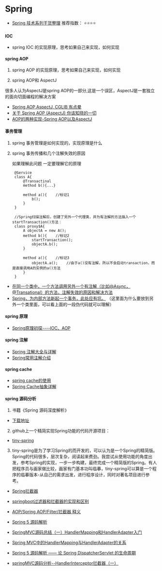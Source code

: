 Spring
=======

- [Spring 技术系列干货整理](https://mp.weixin.qq.com/s/N507Cfb_mbkGvHtg_FIaVg)
推荐指数： :star::star::star::star:

#### IOC

 - spring IOC 的实现原理，思考如果自己来实现，如何实现
 
#### spring AOP

1. spring AOP 的实现原理，思考如果自己来实现，如何实现

2. spring AOP和 AspectJ 
  
  很多人认为AspectJ是spring AOP的一部分,这是一个误区，AspectJ是一套独立的面向切面编程的解决方案
  
- [Spring AOP,AspectJ, CGLIB 有点晕](https://www.jianshu.com/p/fe8d1e8bd63e)
- [关于 Spring AOP (AspectJ) 你该知晓的一切](https://blog.csdn.net/javazejian/article/details/56267036)
- [AOP的两种实现-Spring AOP以及AspectJ](https://blog.csdn.net/dm_vincent/article/details/57526325)

#### 事务管理
1. spring 事务管理是如何实现的，实现原理是什么

2. spring 事务传播和几个注解失效的原因
    
    如果理解此问题 一定要理解它的原理
    
        @Service
        class A{
            @Transactinal
            method b(){...}
            
            method a(){    //标记1
                b();
            }
        }
         
        //Spring扫描注解后，创建了另外一个代理类，并为有注解的方法插入一个startTransaction()方法：
        class proxy$A{
            A objectA = new A();
            method b(){    //标记2
                startTransaction();
                objectA.b();
            }
         
            method a(){    //标记3
                objectA.a();    //由于a()没有注解，所以不会启动transaction，而是直接调用A的实例的a()方法
            }
        }
    
- [在同一个类中，一个方法调用另外一个有注解（比如@Async，@Transational）的方法，注解失效的原因和解决方法](https://blog.csdn.net/ClementAD/article/details/47339519)
- [Spring，为内部方法新起一个事务，此处应有坑。](https://www.cnblogs.com/yougewe/p/7466677.html)  （这里面为什么要放到另外一个类里面，可以看上面的一段伪代码就可以理解）

#### spring 原理
- [Spring原理初探----IOC、AOP](https://www.jianshu.com/p/c403609185a5)

#### spring 注解

- [Spring 注解大全与详解](https://blog.csdn.net/weixin_37490221/article/details/78406810)
- [Spring常用注解介绍](https://blog.csdn.net/u010648555/article/details/76299467)

#### spring cache

- [spring cache的使用](https://www.jianshu.com/p/49fc4065201a)
- [Spring Cache抽象详解](http://jinnianshilongnian.iteye.com/blog/2001040/)

#### spring 源码分析

1. 书籍《Spring 源码深度解析》

- [下载地址](https://www.jianshu.com/p/65958f5af34a)

2. github上一个精简实现Spring功能的代码开源项目：

- [tiny-spring](https://github.com/code4craft/tiny-spring)

3. tiny-spring是为了学习Spring的而开发的，可以认为是一个Spring的精简版。Spring的代码很多，层次复杂，阅读起来费劲。我尝试从使用功能的角度出发，参考Spring的实现，一步一步构建，最终完成一个精简版的Spring。有人把程序员与画家做比较，画家有门基本功叫临摹，tiny-spring可以算是一个程序的临摹版本-从自己的需求出发，进行程序设计，同时对著名项目进行参考。

- [Spring拦截器](https://blog.csdn.net/lzy_lizhiyang/article/details/48002645)
- [springboot过滤器和拦截器的实现和区别](https://segmentfault.com/a/1190000012072060)
- [AOP/Spring AOP/Filter/拦截器 释义](https://www.jianshu.com/p/b1e4f7ae45cf)


- [Spring 5 源码解析](http://www.iocoder.cn/Spring/good-collection/)
- [SpringMVC源码总结（一）HandlerMapping和HandlerAdapter入门](http://lgbolgger.iteye.com/blog/2105101)
- [Spring MVC中的HandlerMapping与HandlerAdapter的关系](https://www.cnblogs.com/ASPNET2008/p/6278206.html)
- [Spring 5 源码解析 —— 论 Spring DispatcherServlet 的生命周期](http://www.iocoder.cn/Spring/DispatcherServlet/)
- [springMVC源码分析--HandlerInterceptor拦截器（一）](https://blog.csdn.net/qq924862077/article/details/53524507)  